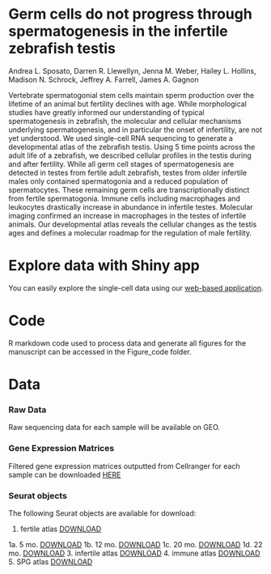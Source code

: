 # Germ cells do not progress through spermatogenesis in the infertile zebrafish testis

Andrea L. Sposato, Darren R. Llewellyn, Jenna M. Weber, Hailey L. Hollins, Madison N. Schrock, Jeffrey A. Farrell, James A. Gagnon

Vertebrate spermatogonial stem cells maintain sperm production over the lifetime of an animal but fertility declines with age. While morphological studies have greatly informed our understanding of typical spermatogenesis in zebrafish, the molecular and cellular mechanisms underlying spermatogenesis, and in particular the onset of infertility, are not yet understood. We used single-cell RNA sequencing to generate a developmental atlas of the zebrafish testis. Using 5 time points across the adult life of a zebrafish, we described cellular profiles in the testis during and after fertility. While all germ cell stages of spermatogenesis are detected in testes from fertile adult zebrafish, testes from older infertile males only contained spermatogonia and a reduced population of spermatocytes. These remaining germ cells are transcriptionally distinct from fertile spermatogonia. Immune cells including macrophages and leukocytes drastically increase in abundance in infertile testes. Molecular imaging confirmed an increase in macrophages in the testes of infertile animals. Our developmental atlas reveals the cellular changes as the testis ages and defines a molecular roadmap for the regulation of male fertility. 

# Explore data with Shiny app
You can easily explore the single-cell data using our [web-based application](https://sposato.shinyapps.io/testis_shiny_app/).

# Code
R markdown code used to process data and generate all figures for the manuscript can be accessed in the Figure_code folder.

# Data

### Raw Data 
Raw sequencing data for each sample will be available on GEO. 

### Gene Expression Matrices 
Filtered gene expression matrices outputted from Cellranger for each sample can be downloaded [HERE](https://drive.google.com/drive/folders/1s_kVKr1LUiEaN6l0ca8W5yGbNQ_ztZnr?usp=sharing)

### Seurat objects 
The following Seurat objects are available for download:
1. fertile atlas [DOWNLOAD](https://drive.google.com/file/d/1KvbzWOkscc0lE3NSLBGIq_Md-gsOaAwV/view?usp=sharing)
   
1a. 5 mo. [DOWNLOAD](https://drive.google.com/file/d/1e0gic8KAreeLGOaZBkYUGXsNafSgEoy7/view?usp=sharing)
1b. 12 mo. [DOWNLOAD](https://drive.google.com/file/d/1erMV2-xBj3gDdCFIPBSI-PNYzHmBJWyA/view?usp=sharing)
1c. 20 mo. [DOWNLOAD](https://drive.google.com/file/d/1FQYQ7sMXVFDNB1DwBsUVL_5m2M3OM6-9/view?usp=sharing)
1d. 22 mo. [DOWNLOAD](https://drive.google.com/file/d/1jF7eSRXMLsCS_5flAvNrCny437fwDmyM/view?usp=sharing)
3. infertile atlas [DOWNLOAD](https://drive.google.com/file/d/16GpaJbt11ISfJVgVCF8RuPSx1cQLyTeI/view?usp=sharing)
4. immune atlas [DOWNLOAD](https://drive.google.com/file/d/1o8GzWYiibT4GlMXGKdVwyQ8nopqEdKBC/view?usp=sharing)
5. SPG atlas [DOWNLOAD](https://drive.google.com/file/d/1pbTDP_YvBr10vTCfojjsf3cQNAVyP34E/view?usp=sharing)


